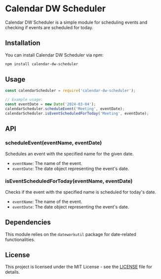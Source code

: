 # Calendar DW Scheduler

Calendar DW Scheduler is a simple module for scheduling events and checking if events are scheduled for today.

## Installation

You can install Calendar DW Scheduler via npm:

```bash
npm install calendar-dw-scheduler
```

## Usage

```javascript
const calendarScheduler = require('calendar-dw-scheduler');

// Example usage:
const eventDate = new Date('2024-03-04');
calendarScheduler.scheduleEvent('Meeting', eventDate);
calendarScheduler.isEventScheduledForToday('Meeting', eventDate);
```

## API

### scheduleEvent(eventName, eventDate)

Schedules an event with the specified name for the given date.

- `eventName`: The name of the event.
- `eventDate`: The date object representing the event's date.

### isEventScheduledForToday(eventName, eventDate)

Checks if the event with the specified name is scheduled for today's date.

- `eventName`: The name of the event.
- `eventDate`: The date object representing the event's date.

## Dependencies

This module relies on the `dateworkutil` package for date-related functionalities.

## License

This project is licensed under the MIT License - see the [LICENSE](LICENSE) file for details.

